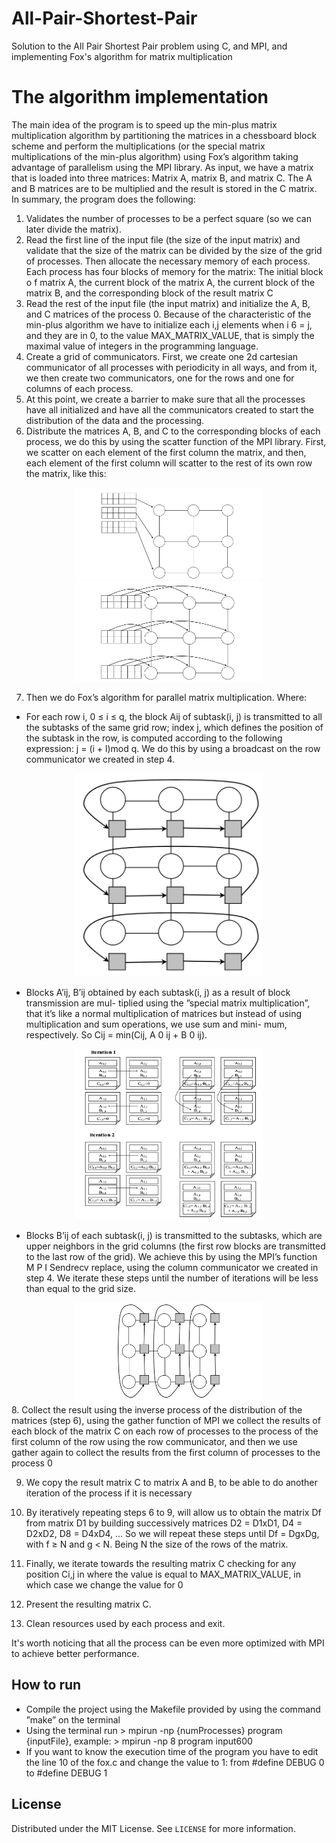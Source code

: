 # All-Pair-Shortest-Pair
Solution to the All Pair Shortest Pair problem using C, and MPI, and implementing Fox's algorithm for matrix multiplication

# The algorithm implementation
The main idea of the program is to speed up the min-plus matrix multiplication algorithm by
partitioning the matrices in a chessboard block scheme and perform the multiplications (or the
special matrix multiplications of the min-plus algorithm) using Fox’s algorithm taking advantage of
parallelism using the MPI library. As input, we have a matrix that is loaded into three matrices:
Matrix A, matrix B, and matrix C. The A and B matrices are to be multiplied and the result is
stored in the C matrix.
In summary, the program does the following:
1. Validates the number of processes to be a perfect square (so we can later divide the matrix).
2. Read the first line of the input file (the size of the input matrix) and validate that the size
of the matrix can be divided by the size of the grid of processes. Then allocate the necessary
memory of each process. Each process has four blocks of memory for the matrix: The initial
block o f matrix A, the current block of the matrix A, the current block of the matrix B, and
the corresponding block of the result matrix C
3. Read the rest of the input file (the input matrix) and initialize the A, B, and C matrices of the
process 0. Because of the characteristic of the min-plus algorithm we have to initialize each i,j
elements when i 6 = j, and they are in 0, to the value MAX_MATRIX_VALUE, that is simply
the maximal value of integers in the programming language.
4. Create a grid of communicators. First, we create one 2d cartesian communicator of all processes
with periodicity in all ways, and from it, we then create two communicators, one for the rows
and one for columns of each process.
5. At this point, we create a barrier to make sure that all the processes have all initialized and
have all the communicators created to start the distribution of the data and the processing.
6. Distribute the matrices A, B, and C to the corresponding blocks of each process, we do this
by using the scatter function of the MPI library. First, we scatter on each element of the first
column the matrix, and then, each element of the first column will scatter to the rest of its
own row the matrix, like this:
<div align="center">
  <img src="images/img0.png" width="300">
   <img src="images/img1.png" width="300">
 </div>

7. Then we do Fox’s algorithm for parallel matrix multiplication. Where:
- For each row i, 0 ≤ i ≤ q, the block Aij of subtask(i, j) is transmitted to all the subtasks
of the same grid row; index j, which defines the position of the subtask in the row, is
computed according to the following expression: j = (i + l)mod q. We do this by using a
broadcast on the row communicator we created in step 4.
<div align="center">
  <img src="images/img2.png" width="300">
 </div>
 
- Blocks A’ij, B’ij obtained by each subtask(i, j) as a result of block transmission are mul-
tiplied using the ”special matrix multiplication”, that it’s like a normal multiplication of
matrices but instead of using multiplication and sum operations, we use sum and mini-
mum, respectively. So Cij = min(Cij, A 0 ij + B 0 ij).
<div align="center">
  <img src="images/img3.png" width="300">
 </div>
 
- Blocks B’ij of each subtask(i, j) is transmitted to the subtasks, which are upper neighbors
in the grid columns (the first row blocks are transmitted to the last row of the grid).
We achieve this by using the MPI’s function M P I Sendrecv replace, using the column
communicator we created in step 4. We iterate these steps until the number of iterations will be less than equal to the grid size.

<div align="center">
  <img src="images/img4.png" width="300">
 </div>
8. Collect the result using the inverse process of the distribution of the matrices (step 6), using
the gather function of MPI we collect the results of each block of the matrix C on each row of
processes to the process of the first column of the row using the row communicator, and then
we use gather again to collect the results from the first column of processes to the process 0

9. We copy the result matrix C to matrix A and B, to be able to do another iteration of the
process if it is necessary

10. By iteratively repeating steps 6 to 9, will allow us to obtain the matrix Df from matrix D1 by
building successively matrices D2 = D1xD1, D4 = D2xD2, D8 = D4xD4, ... So we will repeat
these steps until Df = DgxDg, with f ≥ N and g < N. Being N the size of the rows of the
matrix.

11. Finally, we iterate towards the resulting matrix C checking for any position Ci,j in where the
value is equal to MAX_MATRIX_VALUE, in which case we change the value for 0

12. Present the resulting matrix C.

13. Clean resources used by each process and exit.

It's worth noticing that all the process can be even more optimized with MPI to achieve better performance.

## How to run
- Compile the project using the Makefile provided by using the command ”make” on the terminal
- Using the terminal run > mpirun -np {numProcesses} program {inputFile}, example: > mpirun -np 8 program input600
- If you want to know the execution time of the program you have to edit the line 10 of the fox.c
and change the value to 1: from #define DEBUG 0 to #define DEBUG 1

## License

Distributed under the MIT License. See `LICENSE` for more information.
